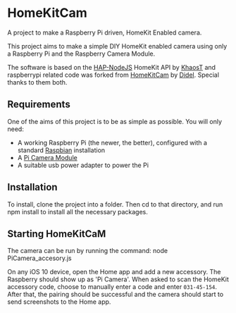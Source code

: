 # HomeKitCam
A project to make a Raspberry Pi driven, HomeKit Enabled camera.

This project aims to make a simple DIY HomeKit enabled camera using only a Raspberry Pi and the Raspberry Camera Module.

The software is based on the [HAP-NodeJS](https://github.com/KhaosT/HAP-NodeJS) HomeKit API by [KhaosT](https://github.com/KhaosT) and raspberrypi related code was forked from [HomeKitCam](https://github.com/Didel/HomeKitCam) by [Didel](https://github.com/Didel). Special thanks to them both.

## Requirements
One of the aims of this project is to be as simple as possible. You will only need:

- A working Raspberry Pi (the newer, the better), configured with a standard [Raspbian](https://www.raspberrypi.org/downloads/raspbian/) installation
- A [Pi Camera Module](https://www.raspberrypi.org/products/camera-module-v2/)
- A suitable usb power adapter to power the Pi

## Installation
To install, clone the project into a folder. Then cd to that directory, and run npm install to install all the necessary packages.

## Starting HomeKitCaM
The camera can be run by running the command: node PiCamera_accesory.js 

On any iOS 10 device, open the Home app and add a new accessory. The Raspberry should show up as 'Pi Camera'. When asked to scan the HomeKit accessory code, choose to manually enter a code and enter `031-45-154`. After that, the pairing should be successful and the camera should start to send screenshots to the Home app.
